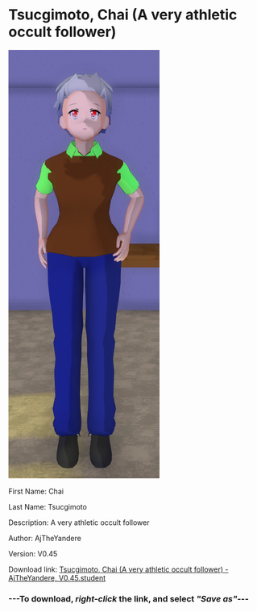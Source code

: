 # Tsucgimoto, Chai (A very athletic occult follower)

<img src = "https://raw.githubusercontent.com/Arbiter1223/Daigaku-Gurashi-Custom-Students/master/Students/Files/Tsucgimoto%2C%20Chai%20(A%20very%20athletic%20occult%20follower).png">

First Name: Chai

Last Name: Tsucgimoto

Description: A very athletic occult follower

Author: AjTheYandere

Version: V0.45

Download link: <a href="https://raw.githubusercontent.com/Arbiter1223/Daigaku-Gurashi-Custom-Students/master/Students/Files/Tsucgimoto%2C%20Chai%20(A%20very%20athletic%20occult%20follower)%20-%20AjTheYandere%2C%20V0.45.student">Tsucgimoto, Chai (A very athletic occult follower) - AjTheYandere, V0.45.student</a>

### ---**To download, _right-click_ the link, and select _"Save as"_**---
